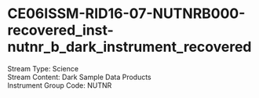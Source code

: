 # CE06ISSM-RID16-07-NUTNRB000-recovered_inst-nutnr_b_dark_instrument_recovered

Stream Type: Science<br>
Stream Content: Dark Sample Data Products<br>
Instrument Group Code: NUTNR<br>
